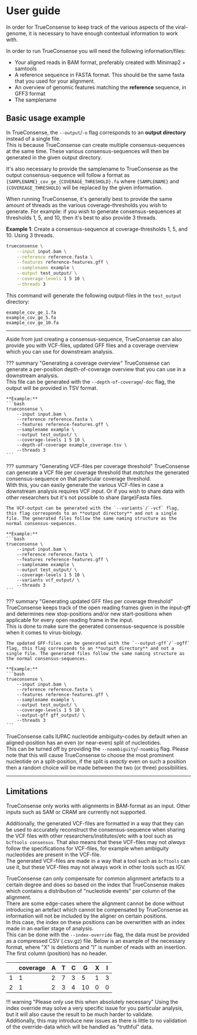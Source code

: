 # User guide

In order for TrueConsense to keep track of the various aspects of the viral-genome, it is necessary to have enough contextual information to work with.

In order to run TrueConsense you will need the following information/files:

* Your aligned reads in BAM format, preferably created with Minimap2 + samtools
* A reference sequence in FASTA format. This should be the same fasta that you used for your alignment.
* An overview of genomic features matching the **reference** sequence, in GFF3 format
* The samplename


## Basic usage example

In TrueConsense, the `--output`/`-o` flag corresponds to an **output directory** instead of a single file.  
This is because TrueConsense can create multiple consensus-sequences at the same time. These various consensus-sequences will then be generated in the given output directory.  

It's also necessary to provide the samplename to TrueConsense as the output consensus-sequence will follow a format as `{SAMPLENAME}_cov_ge_{COVERAGE_THRESHOLD}.fa` where `{SAMPLENAME}` and `{COVEREAGE_THRESHOLD}` will be replaced by the given information.

When running TrueConsense, it's generally best to provide the same amount of threads as the various coverage-thresholds you wish to generate. For example: if you wish to generate consensus-sequences at thresholds 1, 5, and 10, then it's best to also provide 3 threads.


**Example 1**: Create a consensus-sequence at coverage-thresholds 1, 5, and 10. Using 3 threads.
```bash
trueconsense \
    --input input.bam \
    --reference reference.fasta \
    --features reference-features.gff \
    --samplename example \
    --output test_output/ \
    --coverage-levels 1 5 10 \
    --threads 3
```

This command will generate the following output-files in the `test_output` directory:

```
example_cov_ge_1.fa
example_cov_ge_5.fa
example_cov_ge_10.fa
```

---

Aside from just creating a consensus-sequence, TrueConsense can also provide you with VCF-files, updated GFF files and a coverage overview which you can use for downstream analysis.

??? summary "Generating a coverage overview"
    TrueConsense can generate a per-position depth-of-coverage overview that you can use in a downstream analysis.  
    This file can be generated with the `--depth-of-coverage`/`-doc` flag, the output will be provided in TSV format.

    **Example:**
    ```bash
    trueconsense \
        --input input.bam \
        --reference reference.fasta \
        --features reference-features.gff \
        --samplename example \
        --output test_output/ \
        --coverage-levels 1 5 10 \
        --depth-of-coverage example_coverage.tsv \
        --threads 3
    ```

??? summary "Generating VCF-files per coverage threshold"
    TrueConsense can generate a VCF file per coverage threshold that *matches* the generated consensus-sequence on that particular coverage threshold.  
    With this, you can easily generate the various VCF-files in case a downstream analysis requires VCF input. Or if you wish to share data with other researchers but it's not possible to share (large)Fasta files.

    The VCF-output can be generated with the `--variants`/`-vcf` flag, this flag corresponds to an **output directory** and not a single file. The generated files follow the same naming structure as the normal consensus-sequences.

    **Example:**
    ```bash
    trueconsense \
        --input input.bam \
        --reference reference.fasta \
        --features reference-features.gff \
        --samplename example \
        --output test_output/ \
        --coverage-levels 1 5 10 \
        --variants vcf_output/ \
        --threads 3
    ```

??? summary "Generating updated GFF files per coverage threshold"
    TrueConsense keeps track of the open reading frames given in the input-gff and determines new stop-positions and/or new start-positions when applicable for every open reading frame in the input.  
    This is done to make sure the generated consensus-sequence is possible when it comes to virus-biology.  

    The updated GFF-files can be generated with the `--output-gff`/`-ogff` flag, this flag corresponds to an **output directory** and not a single file. The generated files follow the same naming structure as the normal consensus-sequences.

    **Example:**
    ```bash
    trueconsense \
        --input input.bam \
        --reference reference.fasta \
        --features reference-features.gff \
        --samplename example \
        --output test_output/ \
        --coverage-levels 1 5 10 \
        --output-gff gff_output/ \
        --threads 3
    ```

TrueConsense calls IUPAC nucleotide ambiguity-codes by default when an aligned-position has an even (or near-even) split of nucleotides.  
This can be turned off by providing the `--noambiguity`/`-noambig` flag. Please note that this will cause TrueConsense to choose the most prominent nucleotide on a split-position, if the split is *exactly* even on such a position then a random choice will be made between the two (or three) possibilities.

---

## Limitations

TrueConsense only works with alignments in BAM-format as an input. Other inputs such as SAM or CRAM are currently not supported.

Additionally, the generated VCF-files are formatted in a way that they can be used to accurately reconstruct the consensus-sequence when sharing the VCF files with other researchers/institutes/etc with a tool such as `bcftools consensus`. That also means that these VCF-files may not *always* follow the specifications for VCF-files, for example when ambiguity nucleotides are present in the VCF-file.  
The generated VCF-files are made in a way that a tool such as `bcftools` can use it, but these VCF-files may not always work in other tools such as IGV.

TrueConsense can only compensate for common alignment artefacts to a certain degree and does so based on the index that TrueConsense makes which contains a distribution of  "nucleotide events" per column of the alignment.  
There are some edge-cases where the alignment cannot be done without introducing an artefact which cannot be compensated by TrueConsense as information will not be included by the aligner on certain positions.  
In this case, the index on these positions can be overwritten with an index made in an earlier stage of analysis.  
This can be done with the `--index-override` flag, the data must be provided as a compressed CSV (.csv.gz) file. Below is an example of the necessary format, where "X" is deletions and "I" is number of reads with an insertion. The first column (position) has no header.  

||coverage                     |A     |T                                            |C  |G  |X  |I  |
|------|-----------------------|------|---------------------------------------------|---|---|---|---|
|1     |1                      |2     |7                                            |3  |5  |1  |3  |
|2     |1                      |2     |3                                            |4  |10 |0  |0  |

!!! warning "Please only use this when absolutely necessary"
    Using the index override may solve a very specific issue for you particular analysis, but it will also cause the result to be much harder to validate.  
    Additionally, this may introduce new issues as there is little to no validation of the override-data which will be handled as "truthful" data.